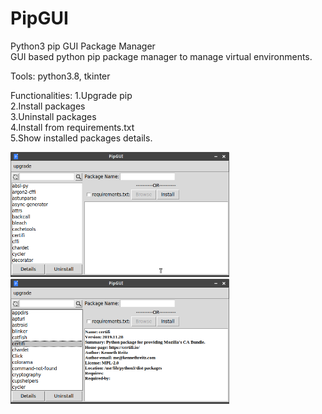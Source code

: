 # PipGUI
Python3 pip GUI Package Manager <br>
GUI based python pip package manager to manage virtual environments.

Tools: python3.8, tkinter

Functionalities:
1.Upgrade pip <br>
2.Install packages <br>
3.Uninstall packages <br>
4.Install from requirements.txt <br>
5.Show installed packages details. <br>

<img src="img1.png" width=350 height=200>

<img src="img2.png" width=350 height=200>
